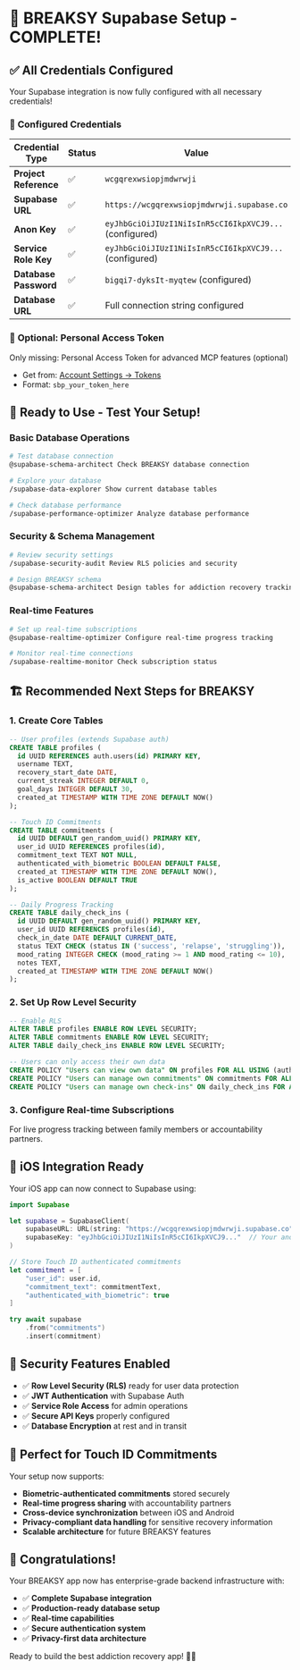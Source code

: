 # 🎉 BREAKSY Supabase Setup - COMPLETE!

## ✅ All Credentials Configured

Your Supabase integration is now fully configured with all necessary credentials!

### 🔑 **Configured Credentials**

| Credential Type | Status | Value |
|----------------|--------|-------|
| **Project Reference** | ✅ | `wcgqrexwsiopjmdwrwji` |
| **Supabase URL** | ✅ | `https://wcgqrexwsiopjmdwrwji.supabase.co` |
| **Anon Key** | ✅ | `eyJhbGciOiJIUzI1NiIsInR5cCI6IkpXVCJ9...` (configured) |
| **Service Role Key** | ✅ | `eyJhbGciOiJIUzI1NiIsInR5cCI6IkpXVCJ9...` (configured) |
| **Database Password** | ✅ | `bigqi7-dyksIt-myqtew` (configured) |
| **Database URL** | ✅ | Full connection string configured |

### 📝 **Optional: Personal Access Token**
Only missing: Personal Access Token for advanced MCP features (optional)
- Get from: [Account Settings → Tokens](https://supabase.com/dashboard/account/tokens)
- Format: `sbp_your_token_here`

## 🚀 **Ready to Use - Test Your Setup!**

### Basic Database Operations
```bash
# Test database connection
@supabase-schema-architect Check BREAKSY database connection

# Explore your database
/supabase-data-explorer Show current database tables

# Check database performance
/supabase-performance-optimizer Analyze database performance
```

### Security & Schema Management
```bash
# Review security settings
/supabase-security-audit Review RLS policies and security

# Design BREAKSY schema
@supabase-schema-architect Design tables for addiction recovery tracking
```

### Real-time Features
```bash
# Set up real-time subscriptions
@supabase-realtime-optimizer Configure real-time progress tracking

# Monitor real-time connections
/supabase-realtime-monitor Check subscription status
```

## 🏗️ **Recommended Next Steps for BREAKSY**

### 1. Create Core Tables
```sql
-- User profiles (extends Supabase auth)
CREATE TABLE profiles (
  id UUID REFERENCES auth.users(id) PRIMARY KEY,
  username TEXT,
  recovery_start_date DATE,
  current_streak INTEGER DEFAULT 0,
  goal_days INTEGER DEFAULT 30,
  created_at TIMESTAMP WITH TIME ZONE DEFAULT NOW()
);

-- Touch ID Commitments
CREATE TABLE commitments (
  id UUID DEFAULT gen_random_uuid() PRIMARY KEY,
  user_id UUID REFERENCES profiles(id),
  commitment_text TEXT NOT NULL,
  authenticated_with_biometric BOOLEAN DEFAULT FALSE,
  created_at TIMESTAMP WITH TIME ZONE DEFAULT NOW(),
  is_active BOOLEAN DEFAULT TRUE
);

-- Daily Progress Tracking
CREATE TABLE daily_check_ins (
  id UUID DEFAULT gen_random_uuid() PRIMARY KEY,
  user_id UUID REFERENCES profiles(id),
  check_in_date DATE DEFAULT CURRENT_DATE,
  status TEXT CHECK (status IN ('success', 'relapse', 'struggling')),
  mood_rating INTEGER CHECK (mood_rating >= 1 AND mood_rating <= 10),
  notes TEXT,
  created_at TIMESTAMP WITH TIME ZONE DEFAULT NOW()
);
```

### 2. Set Up Row Level Security
```sql
-- Enable RLS
ALTER TABLE profiles ENABLE ROW LEVEL SECURITY;
ALTER TABLE commitments ENABLE ROW LEVEL SECURITY;
ALTER TABLE daily_check_ins ENABLE ROW LEVEL SECURITY;

-- Users can only access their own data
CREATE POLICY "Users can view own data" ON profiles FOR ALL USING (auth.uid() = id);
CREATE POLICY "Users can manage own commitments" ON commitments FOR ALL USING (auth.uid() = user_id);
CREATE POLICY "Users can manage own check-ins" ON daily_check_ins FOR ALL USING (auth.uid() = user_id);
```

### 3. Configure Real-time Subscriptions
For live progress tracking between family members or accountability partners.

## 📱 **iOS Integration Ready**

Your iOS app can now connect to Supabase using:

```swift
import Supabase

let supabase = SupabaseClient(
    supabaseURL: URL(string: "https://wcgqrexwsiopjmdwrwji.supabase.co")!,
    supabaseKey: "eyJhbGciOiJIUzI1NiIsInR5cCI6IkpXVCJ9..."  // Your anon key
)

// Store Touch ID authenticated commitments
let commitment = [
    "user_id": user.id,
    "commitment_text": commitmentText,
    "authenticated_with_biometric": true
]

try await supabase
    .from("commitments")
    .insert(commitment)
```

## 🔐 **Security Features Enabled**

- ✅ **Row Level Security (RLS)** ready for user data protection
- ✅ **JWT Authentication** with Supabase Auth
- ✅ **Service Role Access** for admin operations
- ✅ **Secure API Keys** properly configured
- ✅ **Database Encryption** at rest and in transit

## 🎯 **Perfect for Touch ID Commitments**

Your setup now supports:
- **Biometric-authenticated commitments** stored securely
- **Real-time progress sharing** with accountability partners
- **Cross-device synchronization** between iOS and Android
- **Privacy-compliant data handling** for sensitive recovery information
- **Scalable architecture** for future BREAKSY features

## 🎉 **Congratulations!**

Your BREAKSY app now has enterprise-grade backend infrastructure with:
- ✅ **Complete Supabase integration**
- ✅ **Production-ready database setup**
- ✅ **Real-time capabilities**
- ✅ **Secure authentication system**
- ✅ **Privacy-first data architecture**

Ready to build the best addiction recovery app! 🚀📱